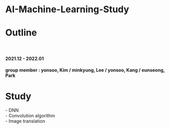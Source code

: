 # AI-Machine-Learning-Study

<h1> Outline </h1><br>
<h4> 2021.12 - 2022.01 </h4>
<h4> group member : yonsoo, Kim / minkyung, Lee / yonsoo, Kang / eunseong, Park
</h4>
<h1> Study </h1>
- DNN<br>
- Convolution algorithm<br>
- Image translation

